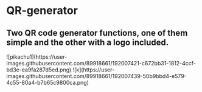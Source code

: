 # QR-generator
<h2>Two QR code generator functions, one of them simple and the other with a logo included.</h2>
![pikachu1](https://user-images.githubusercontent.com/89918661/192007421-c672bb31-1812-4ccf-bd3e-ea9fa287d5ed.png)
![k](https://user-images.githubusercontent.com/89918661/192007439-50b9bbd4-e579-4c55-80a4-b7b65c9800ca.png)
